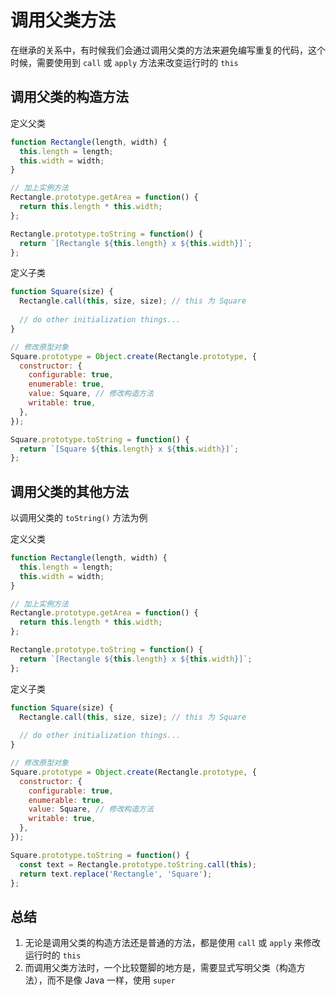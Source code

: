 # 调用父类方法

在继承的关系中，有时候我们会通过调用父类的方法来避免编写重复的代码，这个时候，需要使用到 `call` 或 `apply` 方法来改变运行时的 `this`

## 调用父类的构造方法

定义父类

```js
function Rectangle(length, width) {
  this.length = length;
  this.width = width;
}

// 加上实例方法
Rectangle.prototype.getArea = function() {
  return this.length * this.width;
};

Rectangle.prototype.toString = function() {
  return `[Rectangle ${this.length} x ${this.width}]`;
};
```

定义子类

```js
function Square(size) {
  Rectangle.call(this, size, size); // this 为 Square
  
  // do other initialization things...
}

// 修改原型对象
Square.prototype = Object.create(Rectangle.prototype, {
  constructor: {
    configurable: true,
    enumerable: true,
    value: Square, // 修改构造方法
    writable: true,
  },
});

Square.prototype.toString = function() {
  return `[Square ${this.length} x ${this.width}]`;
};
```

## 调用父类的其他方法

以调用父类的 `toString()` 方法为例

定义父类

```js
function Rectangle(length, width) {
  this.length = length;
  this.width = width;
}

// 加上实例方法
Rectangle.prototype.getArea = function() {
  return this.length * this.width;
};

Rectangle.prototype.toString = function() {
  return `[Rectangle ${this.length} x ${this.width}]`;
};
```

定义子类

```js
function Square(size) {
  Rectangle.call(this, size, size); // this 为 Square
  
  // do other initialization things...
}

// 修改原型对象
Square.prototype = Object.create(Rectangle.prototype, {
  constructor: {
    configurable: true,
    enumerable: true,
    value: Square, // 修改构造方法
    writable: true,
  },
});

Square.prototype.toString = function() {
  const text = Rectangle.prototype.toString.call(this);
  return text.replace('Rectangle', 'Square');
};
```

## 总结

1. 无论是调用父类的构造方法还是普通的方法，都是使用 `call` 或 `apply` 来修改运行时的 `this`
2. 而调用父类方法时，一个比较蹩脚的地方是，需要显式写明父类（构造方法），而不是像 Java 一样，使用 `super`

